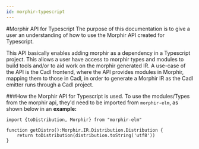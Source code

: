 ```yaml
---
id: morphir-typescript
---
```


#Morphir API for Typescript 
The purpose of this documentation is to give a user an understanding of how to use the Morphir API created for Typescript.

This API basically enables adding morphir as a dependency in a Typescript project. This allows a user have access to morphir 
types and modules to build tools and/or to aid work on the morphir generated IR. A use-case of the API is the Cadl frontend,
where the API provides modules in Morphir, mapping them to those in Cadl, in order to generate a Morphir IR as the Cadl emitter runs through
a Cadl project.

###How the Morphir API for Typescript is used.
To use the modules/Types from the morphir api, they'd need to be imported from `morphir-elm`, as shown below in an **example:**
```
import {toDistribution, Morphir} from "morphir-elm"

function getDistro():Morphir.IR.Distribution.Distribution {
    return toDistribution(distribution.toString('utf8'))
}
```


